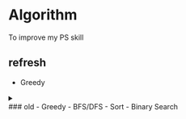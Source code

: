 # Algorithm
To improve my PS skill

## refresh
- Greedy


<details>
    <summary>
	<div>
	### old
	- Greedy
	- BFS/DFS
	- Sort
	- Binary Search
	</div>
    </summary>
</deatils>
